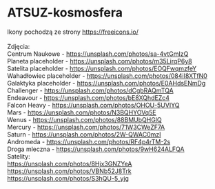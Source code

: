 # ATSUZ-kosmosfera

Ikony pochodzą ze strony https://freeicons.io/</br>
</br>
Zdjęcia:</br>
Centrum Naukowe - https://unsplash.com/photos/sa-4vtGmIzQ</br>
Planeta placeholder - https://unsplash.com/photos/m35LirqP6y8</br>
Satelita placeholder - https://unsplash.com/photos/EOQFwqmzfeY</br>
Wahadłowiec placeholder - https://unsplash.com/photos/084iI8XTfN0</br>
Galaktyka placeholder - https://unsplash.com/photos/E0AHdsENmDg</br>
Challenger - https://unsplash.com/photos/dCgbRAQmTQA</br>
Endeavour - https://unsplash.com/photos/bE8XQhdEZc4</br>
Falcon Heavy - https://unsplash.com/photos/OHOU-5UVIYQ</br>
Mars - https://unsplash.com/photos/N3BQHYOVq5E</br>
Wenus - https://unsplash.com/photos/88BMUbQHGlQ</br>
Mercury - https://unsplash.com/photos/71W3CWeZF7A</br>
Saturn - https://unsplash.com/photos/2W-QWAC0mzI</br>
Andromeda - https://unsplash.com/photos/RF4p4rTM-2s</br>
Droga mleczna - https://unsplash.com/photos/9wH624ALFQA</br>
Satelity:</br>
https://unsplash.com/photos/8Hjx3GNZYeA</br>
https://unsplash.com/photos/VBNb52J8Trk</br>
https://unsplash.com/photos/S3hQU-5_yjg</br>